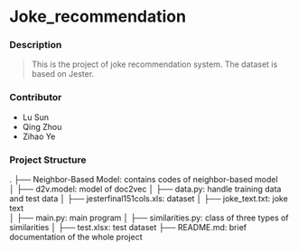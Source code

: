 # Joke_recommendation

### Description

>  This is the project of joke recommendation system. The dataset is based on Jester.

### Contributor

- Lu Sun
- Qing Zhou
- Zihao Ye

### Project Structure

.
├── Neighbor-Based Model: contains codes of neighbor-based model       
│   ├── d2v.model: model of doc2vec
│   ├── data.py: handle training data and test data
│   ├── jesterfinal151cols.xls: dataset
│   ├── joke_text.txt: joke text  
│   ├── main.py: main program
│   ├── similarities.py: class of three types of similarities
│   ├── test.xlsx: test dataset
├── README.md: brief documentation of the whole project   